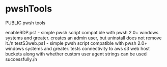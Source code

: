 # pwshTools
PUBLIC pwsh tools

enableRDP.ps1 - simple pwsh script compatible with pwsh 2.0+ windows systems and greater.  creates an admin user, but uninstall does not remove it./n
testS3web.ps1 - simple pwsh script compatible with pwsh 2.0+ windows systems and greater.  tests connectivity to aws s3 web host buckets along with whether custom user agent strings can be used successfully./n
